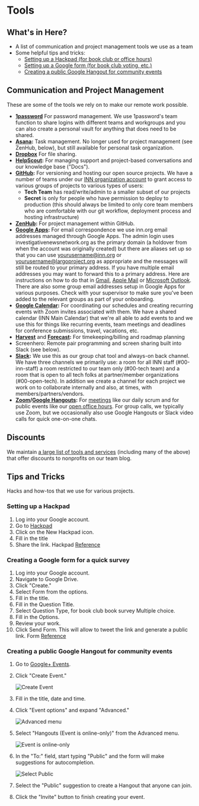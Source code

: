 # Tools

## What's in Here?

- A list of communication and project management tools we use as a team
- Some helpful tips and tricks:
	- [Setting up a Hackpad (for book club or  office hours)](#hackpad)
	- [Setting up a Google form (for book club voting, etc.)](#google-form)
	- [Creating a public Google Hangout for community events](#public-hangouts)

## Communication and Project Management

These are some of the tools we rely on to make our remote work possible.

- **[1password](https://agilebits.com/onepassword)** For password management. We use 1password's team function to share logins with different teams and workgroups and you can also create a personal vault for anything that does need to be shared.
- **[Asana](https://app.asana.com/):** Task management. No longer used for project management (see ZenHub, below), but still available for personal task organization.
- **[Dropbox](http://dropbox.com)** For file sharing.
- **[HelpScout](https://helpscout.com/):** For managing support and project-based conversations and our knowledge base ("Docs").
- **[GitHub](http://www.github.com):** For versioning and hosting our open source projects. We have a number of teams under our [INN organization account](http://github.com/inn) to grant access to various groups of projects to various types of users: 
	- **Tech Team** has read/write/admin to a smaller subset of our projects
	- **Secret** is only for people who have permission to deploy to production (this should always be limited to only core team members who are comfortable with our git workflow, deployment process and hosting infrastructure)
- **[ZenHub](https://www.zenhub.com/):** For project management within GitHub.
- **[Google Apps](https://gsuite.google.com/):** For email correspondence we use inn.org email addresses managed through Google Apps. The admin login uses investigativenewsnetwork.org as the primary domain (a holdover from when the account was originally created) but there are aliases set up so that you can use yourusername@inn.org or yourusername@largoproject.org as appropriate and the messages will still be routed to your primary address. If you have multiple email addresses you may want to forward this to a primary address. Here are instructions on how to do that in [Gmail](https://support.google.com/mail/answer/10957?hl=en), [Apple Mail](https://support.apple.com/kb/PH2642?locale=en_US) or [Microsoft Outlook](https://support.office.com/en-ca/article/Automatically-forward-my-messages-to-another-e-mail-account-9f124e4a-749e-4288-a266-2d009686b403). There are also some group email addresses setup in Google Apps for various purposes. Check with your supervisor to make sure you've been added to the relevant groups as part of your onboarding.
- **[Google Calendar](https://www.google.com/calendar/):** For coordinating our schedules and creating recurring events with Zoom invites associated with them. We have a shared calendar (INN Main Calendar) that we're all able to add events to and we use this for things like recurring events, team meetings and deadlines for conference submissions, travel, vacations, etc.
- **[Harvest](https://innnerds.harvestapp.com/)** and **[Forecast](https://forecastapp.com):** For timekeeping/billing and roadmap planning
- Screenhero: Remote pair programming and screen sharing built into Slack (see below).
- **[Slack](https://slack.com/):** We use this as our group chat tool and always-on back channel. We have three channels we primarily use: a room for all INN staff (#00-inn-staff) a room restricted to our team only (#00-tech team) and a room that is open to all tech folks at partner/member organizations (#00-open-tech). In addition we create a channel for each project we work on to collaborate internally and also, at times, with members/partners/vendors.
- **[Zoom](https://zoom.us/signup)/[Google Hangouts](https://plus.google.com/hangouts):** For [meetings](meetings.md) like our daily scrum and for public events like our [open office hours](/projects/office-hours/). For group calls, we typically use Zoom, but we occasionally also use Google Hangouts or Slack video calls for quick one-on-one chats.

## Discounts

We maintain [a large list of tools and services](http://nerds.inn.org/discounts/) (including many of the above) that offer discounts to nonprofits on our team blog.


## Tips and Tricks

Hacks and how-tos that we use for various projects.

<a id="hackpad"></a>
### Setting up a Hackpad

1. Log into your Google account.
2. Go to [Hackpad](http://hackpad.com)
3. Click on the New Hackpad icon.
4. Fill in the title
5. Share the link. Hackpad
[Reference](https://hackpad.com/How-to-use-Hackpad-mlZvEsJykI5)

<a id="google-form"></a>
### Creating a Google form for a quick survey

1. Log into your Google account.
2. Navigate to Google Drive.
3. Click "Create."
4. Select Form from the options.
5. Fill in the title.
6. Fill in the Question Title.
7. Select Question Type, for book club book survey Multiple choice.
8. Fill in the Options.
9. Review your work.
10. Click Send Form. This will allow to tweet the link and generate a public link. Form
[Reference](https://support.google.com/docs/answer/87809?hl=en)

<a id="public-hangouts"></a>
### Creating a public Google Hangout for community events

1. Go to [Google+ Events](https://plus.google.com/events).
2. Click "Create Event."

    ![Create Event](http://apps.inn.org/docs/hangouts/create_an_event.png)

3. Fill in the title, date and time.
4. Click "Event options" and expand "Advanced."

    ![Advanced menu](http://apps.inn.org/docs/hangouts/event_advanced_details.png)

5. Select "Hangouts (Event is online-only)" from the Advanced menu.

    ![Event is online-only](http://apps.inn.org/docs/hangouts/event_advanced_details_closeup.png)

6. In the "To:" field, start typing "Public" and the form will make suggestions for autocompletion.

    ![Select Public](http://apps.inn.org/docs/hangouts/event_details_public_invite.png)

7. Select the "Public" suggestion to create a Hangout that anyone can join.
8. Click the "Invite" button to finish creating your event.
